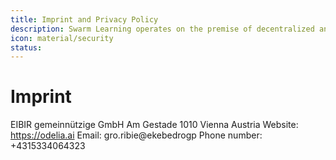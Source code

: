 ```yaml
---
title: Imprint and Privacy Policy
description: Swarm Learning operates on the premise of decentralized and secure machine learning.
icon: material/security
status:
---
```


# Imprint


EIBIR gemeinnützige GmbH
Am Gestade
1010 Vienna
Austria
Website: https://odelia.ai
Email: gro.ribie@ekebedrogp
Phone number: +4315334064323

